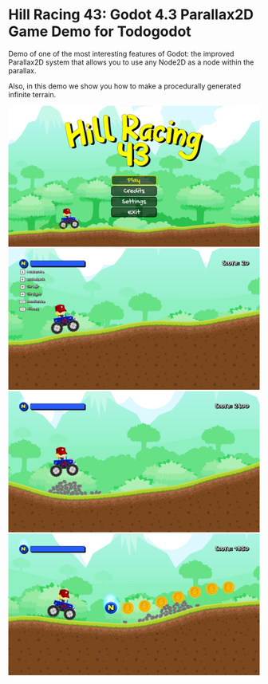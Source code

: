 # Hill Racing 43: Godot 4.3 Parallax2D Game Demo for Todogodot

Demo of one of the most interesting features of Godot: the improved Parallax2D system that allows you to use any Node2D as a node within the parallax.

Also, in this demo we show you how to make a procedurally generated infinite terrain.

![Hill Racing 43: Main Menu](web/hr43_01.png)
![Hill Racing 43](web/hr43_02.png)
![Hill Racing 43](web/hr43_03.png)
![Hill Racing 43](web/hr43_04.png)

